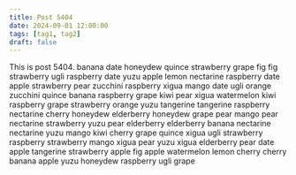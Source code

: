 ```yaml
---
title: Post 5404
date: 2024-09-01 12:00:00
tags: [tag1, tag2]
draft: false
---
```

This is post 5404.
banana
date
honeydew
quince
strawberry
grape
fig
fig
strawberry
ugli
raspberry
date
yuzu
apple
lemon
nectarine
raspberry
date
apple
strawberry
pear
zucchini
raspberry
xigua
mango
date
ugli
orange
zucchini
quince
banana
raspberry
grape
kiwi
pear
xigua
watermelon
kiwi
raspberry
grape
strawberry
orange
yuzu
tangerine
tangerine
raspberry
nectarine
cherry
honeydew
elderberry
honeydew
grape
pear
mango
pear
nectarine
strawberry
yuzu
pear
elderberry
elderberry
banana
nectarine
nectarine
yuzu
mango
kiwi
cherry
grape
quince
xigua
ugli
strawberry
raspberry
strawberry
mango
xigua
pear
yuzu
xigua
elderberry
pear
date
apple
tangerine
strawberry
apple
fig
apple
watermelon
lemon
cherry
cherry
banana
apple
yuzu
honeydew
raspberry
ugli
grape
